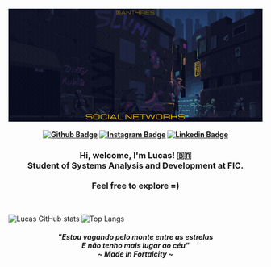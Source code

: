 <h4 align="center">
 
![Welcome](https://github.com/Antar4s/ANTAR4S/blob/master/Assets/SuavementeLucas.gif?raw=true)



[![Github Badge](https://img.shields.io/badge/-Facebook-blue?style=for-the-badge&logo=Facebook&logoColor=white&link=https://github.com/Tarmiel)](https://www.facebook.com/Antar4s/)
[![Instagram Badge](https://img.shields.io/badge/-instagram-red?style=for-the-badge&logo=instagram&logoColor=white&link=https://github.com/Tarmiel)](https://www.instagram.com/Antar4s/)
[![Linkedin Badge](https://img.shields.io/badge/-Linkedin-blue?style=for-the-badge&logo=Linkedin&logoColor=white&link=https://github.com/Tarmiel)](https://www.linkedin.com/in/Antar4s/)
</h4>

<h3 align="center">
Hi, welcome, I'm Lucas! 🇧🇷 </br>
Student of Systems Analysis and Development at FIC. </br> </br>
Feel free to explore =)
</h3>

<br>

![Lucas GitHub stats](https://github-readme-stats.vercel.app/api?username=Antar4s&show_icons=true&theme=dracula)
![Top Langs](https://github-readme-stats.vercel.app/api/top-langs/?username=Antar4s&layout=compact&theme=dracula)

<h5 align="center">

"_Estou vagando pelo monte entre as estrelas </br>
E não tenho mais lugar ao céu_" </br>
~ Made in Fortalcity ~

</h5>
